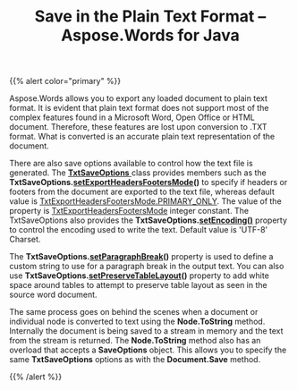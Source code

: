 ﻿---
title: Save in the Plain Text Format – Aspose.Words for Java
articleTitle: Save in the Plain Text Format
linktitle: Save in the Plain Text Format
description: "Aspose.Words for Java allows you to work with different features supported when saving to Plain Text – TXT format."
type: docs
weight: 10
url: /java/save-in-the-plain-text-format/
---

{{% alert color="primary" %}} 

Aspose.Words allows you to export any loaded document to plain text format. It is evident that plain text format does not support most of the complex features found in a Microsoft Word, Open Office or HTML document. Therefore, these features are lost upon conversion to .TXT format. What is converted is an accurate plain text representation of the document.

There are also save options available to control how the text file is generated. The [**TxtSaveOptions** ](https://apireference.aspose.com/words/java/com.aspose.words/txtsaveoptions)class provides members such as the **TxtSaveOptions.[setExportHeadersFootersMode](https://apireference.aspose.com/words/java/com.aspose.words/txtsaveoptions#ExportHeadersFootersMode)()** to specify if headers or footers from the document are exported to the text file, whereas default value is [TxtExportHeadersFootersMode.PRIMARY_ONLY](https://apireference.aspose.com/words/java/com.aspose.words/TxtExportHeadersFootersMode#PRIMARY_ONLY "field in class com.aspose.words.TxtExportHeadersFootersMode"). The value of the property is [TxtExportHeadersFootersMode](https://apireference.aspose.com/words/java/com.aspose.words/TxtExportHeadersFootersMode "Utility class in com.aspose.words") integer constant. The TxtSaveOptions also provides the **TxtSaveOptions.[setEncoding()](https://apireference.aspose.com/words/java/com.aspose.words/txtsaveoptions#Encoding)** property to control the encoding used to write the text. Default value is 'UTF-8' Charset.

The **TxtSaveOptions.[setParagraphBreak](https://apireference.aspose.com/words/java/com.aspose.words/txtsaveoptions#ParagraphBreak)()** property is used to define a custom string to use for a paragraph break in the output text. You can also use **TxtSaveOptions.[setPreserveTableLayout](https://apireference.aspose.com/words/java/com.aspose.words/txtsaveoptions#PreserveTableLayout)()** property to add white space around tables to attempt to preserve table layout as seen in the source word document.

The same process goes on behind the scenes when a document or individual node is converted to text using the **Node.ToString** method. Internally the document is being saved to a stream in memory and the text from the stream is returned. The **Node.ToString** method also has an overload that accepts a **SaveOptions** object. This allows you to specify the same **TxtSaveOptions** options as with the **Document.Save** method.

{{% /alert %}}
